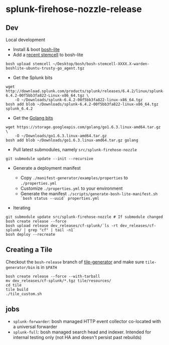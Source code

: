 # splunk-firehose-nozzle-release

## Dev

Local development

* Install & boot [bosh-lite](https://github.com/cloudfoundry/bosh-lite) 
* Add a [recent stemcell](http://bosh.io/stemcells/bosh-warden-boshlite-ubuntu-trusty-go_agent) to bosh-lite
```
bosh upload stemcell ~/Desktop/bosh/bosh-stemcell-XXXX.X-warden-boshlite-ubuntu-trusty-go_agent.tgz
```
* Get the Splunk bits
```
wget http://download.splunk.com/products/splunk/releases/6.4.2/linux/splunk-6.4.2-00f5bb3fa822-Linux-x86_64.tgz \
    -O ~/Downloads/splunk-6.4.2-00f5bb3fa822-linux-x86_64.tgz
bosh add blob ~/Downloads/splunk-6.4.2-00f5bb3fa822-linux-x86_64.tgz splunk_6.4.2
```
* Get the [Golang bits](https://golang.org/dl/)
```
wget https://storage.googleapis.com/golang/go1.6.3.linux-amd64.tar.gz \
    -O ~/Downloads/go1.6.3.linux-amd64.tar.gz
bosh add blob ~/Downloads/go1.6.3.linux-amd64.tar.gz golang
```

* Pull latest submodules, namely `src/splunk-firehose-nozzle`
```
git submodule update --init --recursive
```

* Generate a deployment manifest
    * Copy `./manifest-generator/examples/properties` to `./properties.yml`
    * Customize `./properties.yml` to your environment
    * Generate the manifest ``./scripts/generate-bosh-lite-manifest.sh `bosh status --uuid` properties.yml``

* Iterating
```
git submodule update src/splunk-firehose-nozzle # If submodule changed
bosh create release --force
bosh upload release dev_releases/cf-splunk/`ls -rt dev_releases/cf-splunk/ | grep "cf" | tail -n1`
bosh deploy --recreate
```

## Creating a Tile
Checkout the `bosh-release` branch of
[tile-generator](https://github.com/cf-platform-eng/tile-generator)
and make sure `tile-generator/bin` is in `$PATH`

```
bosh create release --force --with-tarball
mv dev_releases/cf-splunk/*.tgz tile/resources/
cd tile
tile build
./tile_custom.sh
```

## jobs

* `splunk-forwarder`: bosh managed HTTP event collector co-located with a universal forwarder
* `splunk-full`: bosh managed search head and indexer. Intended for internal testing only (not 
HA and doesn't persist past rebuilds)
